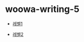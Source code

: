 # woowa-writing-5

* [레벨1](https://github.com/ki960213/woowa-writing-5/blob/main/level1.md)

* [레벨2](https://github.com/ki960213/woowa-writing-5/blob/main/level2.md)

